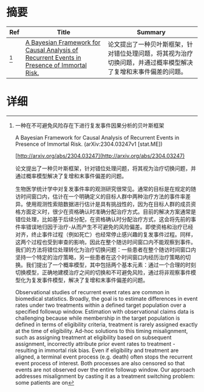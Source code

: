 # 摘要

| Ref | Title | Summary |
| --- | --- | --- |
| [^1] | [A Bayesian Framework for Causal Analysis of Recurrent Events in Presence of Immortal Risk.](http://arxiv.org/abs/2304.03247) | 论文提出了一种贝叶斯框架，针对错位处理问题，将其视为治疗切换问题，并通过概率模型解决了复增和末事件偏差的问题。 |

# 详细

[^1]: 一种在不可避免风险存在下进行复发事件因果分析的贝叶斯框架

    A Bayesian Framework for Causal Analysis of Recurrent Events in Presence of Immortal Risk. (arXiv:2304.03247v1 [stat.ME])

    [http://arxiv.org/abs/2304.03247](http://arxiv.org/abs/2304.03247)

    论文提出了一种贝叶斯框架，针对错位处理问题，将其视为治疗切换问题，并通过概率模型解决了复增和末事件偏差的问题。

    

    生物医学统计学中对复发事件率的观测研究很常见。通常的目标是在规定的随访时间窗口内，估计在一个明确定义的目标人群中两种治疗方法的事件率差异。使用观测性索赔数据进行估计是具有挑战性的，因为在目标人群的成员资格方面定义时，很少在资格确认时准确分配治疗方式。目前的解决方案通常是错位处理，比如基于后续分配，在资格确认时分配治疗方式，这会将先前的事件率错误地归因于治疗-从而产生不可避免的风险偏差。即使资格和治疗已经对齐，终止事件过程（例如死亡）也经常停止感兴趣的复发事件过程。同样，这两个过程也受到审查的影响，因此在整个随访时间窗口内不能观察到事件。我们的方法将错位处理转化为治疗切换问题：一些患者在整个随访时间窗口内坚持一个特定的治疗策略，另一些患者在这个时间窗口内经历治疗策略的切换。我们提出了一个概率模型，其中包括两个基本元素：通过一个合理的时刻切换模型，正确地建模治疗之间的切换和不可避免风险，通过将非观察事件模型化为复发事件模型，解决了复增和末事件偏差的问题。

    Observational studies of recurrent event rates are common in biomedical statistics. Broadly, the goal is to estimate differences in event rates under two treatments within a defined target population over a specified followup window. Estimation with observational claims data is challenging because while membership in the target population is defined in terms of eligibility criteria, treatment is rarely assigned exactly at the time of eligibility. Ad-hoc solutions to this timing misalignment, such as assigning treatment at eligibility based on subsequent assignment, incorrectly attribute prior event rates to treatment - resulting in immortal risk bias. Even if eligibility and treatment are aligned, a terminal event process (e.g. death) often stops the recurrent event process of interest. Both processes are also censored so that events are not observed over the entire followup window. Our approach addresses misalignment by casting it as a treatment switching problem: some patients are on
    

